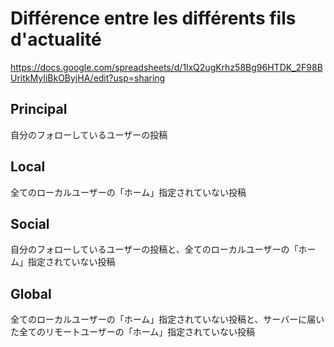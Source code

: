 # Différence entre les différents fils d'actualité

https://docs.google.com/spreadsheets/d/1lxQ2ugKrhz58Bg96HTDK_2F98BUritkMyIiBkOByjHA/edit?usp=sharing

## Principal
自分のフォローしているユーザーの投稿

## Local
全てのローカルユーザーの「ホーム」指定されていない投稿

## Social
自分のフォローしているユーザーの投稿と、全てのローカルユーザーの「ホーム」指定されていない投稿

## Global
全てのローカルユーザーの「ホーム」指定されていない投稿と、サーバーに届いた全てのリモートユーザーの「ホーム」指定されていない投稿
